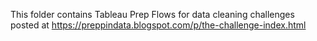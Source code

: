 This folder contains Tableau Prep Flows for data cleaning challenges posted at https://preppindata.blogspot.com/p/the-challenge-index.html
